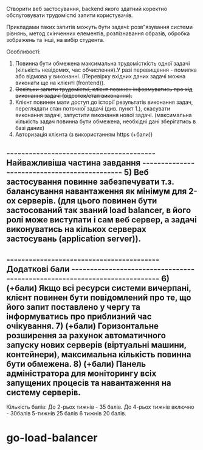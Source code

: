 Створити веб застосування, backend якого здатний коректно обслуговувати трудомісткі запити користувачів.

Прикладами таких запитів можуть бути задачі: розв"язування системи рівнянь, метод скінченних елементів, розпізнавання образів, обробка зображень та інші, на вибір студента. 

Особливості:
1) Повинна бути обмежена максимальна трудомісткість одної задачі (кількість невідомих, час обчислення).У разі перевищення - помилка або відмова у виконанні. (Перевірку вхідних даних задачі можна виконати ще на клієнті (frontend)).
2) ~~Оскільки запити трудомісткі, клієнт повинен інформуватись про хід виконання задачі (відсоток/етап виконання).~~
3) Клієнт повинен мати доступ до історії результатів виконання задач, переглядати стан поточної задачі (див. пункт 1.), скасувати виконання задачі, запустити виконання нової задачі. (максимальна кількість задач повинна бути обмежена, необхідні дані зберігатись в базі даних)
4) Авторизація клієнта (з використанням https (+бали))

---------------------------------------- Найважливіша частина завдання ---------------------------------------------
5) Веб застосування повинне забезпечувати т.з. балансування навантаження як мінімум для 2-ох серверів. 
(для цього повинен бути застосований так званий load balancer, в його ролі може виступати і сам веб сервер, а задачі виконуватись на кількох серверах застосувань (application server)).
---------------------------------------------------------------------------------------------------------------------------------


----------------------------------------- Додаткові бали --------------------------------------------------------------------------
6) (+бали) Якщо всі ресурси системи вичерпані, клієнт повинен бути повідомлений про те, що його запит поставлено у чергу та інформуватись про приблизний час очікування.
7) (+бали) Горизонтальне розширення за рахунок автоматичного запуску нових серверів (віртуальні машини, контейнери), максимальна кількість повинна бути обмежена.
8) (+бали) Панель адміністратора для моніторингу всіх запущених процесів та навантаження на систему серверів.
----------------------------------------------------------------------------------------------------------------------------------------

Кількість балів: 
До 2-рьох тижнів - 35 балів.
До 4-рьох тижнів включно - 30балів
5-тижнів 25 балів
6 тижнів 20 балів.
# go-load-balancer
